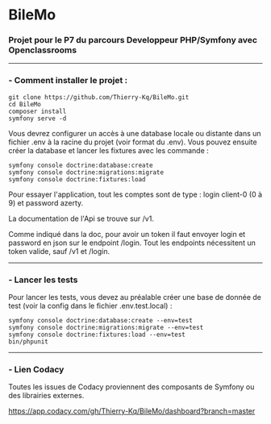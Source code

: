 # BileMo

### Projet pour le P7 du parcours Developpeur PHP/Symfony avec Openclassrooms

___

### - Comment installer le projet :

```
git clone https://github.com/Thierry-Kq/BileMo.git
cd BileMo
composer install
symfony serve -d
```

Vous devrez configurer un accès à une database locale ou distante dans un fichier .env à la racine du projet (voir format du .env). Vous pouvez ensuite créer la database et lancer les fixtures avec les commande :

```
symfony console doctrine:database:create
symfony console doctrine:migrations:migrate
symfony console doctrine:fixtures:load
```

Pour essayer l'application, tout les comptes sont de type : login client-0 (0 à 9) et password azerty.

La documentation de l'Api se trouve sur /v1.

Comme indiqué dans la doc, pour avoir un token il faut envoyer login et password en json sur le endpoint /login. Tout les endpoints nécessitent un token valide, sauf /v1 et /login. 

___

### - Lancer les tests

Pour lancer les tests, vous devez au préalable créer une base de donnée de test (voir la config dans le fichier .env.test.local) :

```
symfony console doctrine:database:create --env=test
symfony console doctrine:migrations:migrate --env=test
symfony console doctrine:fixtures:load --env=test
bin/phpunit
```

___

### - Lien Codacy

Toutes les issues de Codacy proviennent des composants de Symfony ou des librairies externes.

<https://app.codacy.com/gh/Thierry-Kq/BileMo/dashboard?branch=master>



